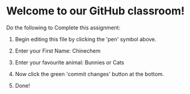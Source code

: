 # Welcome to our GitHub classroom!

Do the following to Complete this assignment:

1. Begin editing this file by clicking the 'pen' symbol above.

2. Enter your First Name: Chinechem

3. Enter your favourite animal: Bunnies or Cats

4. Now click the green 'commit changes' button at the bottom.

5. Done!

